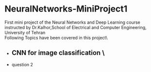 # NeuralNetworks-MiniProject1
First mini project of the Neural Networks and Deep Learning course instructed by Dr.Kalhor,School of Electrical and Computer Engineering, University of Tehran\
Following Topics have been covered in this project\
* ## CNN for image classification \
  
* question 2 
